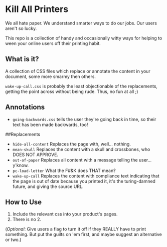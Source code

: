 # Kill All Printers

We all hate paper. We understand smarter ways to do our jobs. Our users aren't so lucky.

This repo is a collection of handy and occasionally witty ways for helping to ween your online users off their printing habit.

## What is it?

A collection of CSS files which replace or annotate the content in your document, some more smarmy then others.

`wake-up-call.css` is probably the least objectionable of the replacements, getting the point across without being rude. Thus, no fun at all ;)

## Annotations

* `going-backwards.css` tells the user they're going back in time, so their text has been made backwards, too!

##Replacements

* `hide-all-content` Replaces the page with, well... nothing.
* `mean-skull` Replaces the content with a skull and crossbones, who DOES NOT APPROVE.
* `out-of-paper` Replaces all content with a message telling the user... y'know.
* `pc-load-letter` What the F#&K does THAT mean?
* `wake-up-call` Replaces the content with compliance text indicating that the page is out of date because you printed it, it's the turing-damned future, and giving the source URL.

## How to Use

1. Include the relevant css into your product's pages.
2. There is no 2.

(*Optional*: Give users a flag to turn it off if they REALLY have to print something.  But put the guilts on 'em first, and maybe suggest an alternative or two.)